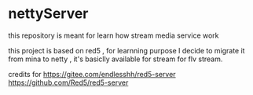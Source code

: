 # nettyServer
this repository is meant for learn how  stream media service work

this project is based on red5 ,  for learnning purpose I decide to migrate it from mina to netty , it's basiclly available for stream for flv stream.



credits for 
  https://gitee.com/endlesshh/red5-server
  https://github.com/Red5/red5-server
